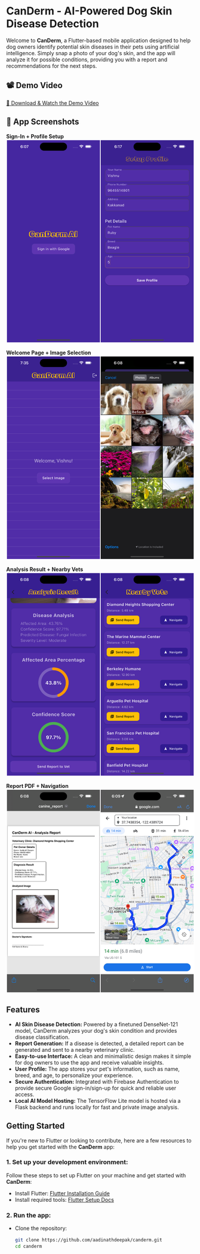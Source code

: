 # CanDerm - AI-Powered Dog Skin Disease Detection

Welcome to **CanDerm**, a Flutter-based mobile application designed to help dog owners identify potential skin diseases in their pets using artificial intelligence. Simply snap a photo of your dog's skin, and the app will analyze it for possible conditions, providing you with a report and recommendations for the next steps.

## 📽 Demo Video

[🎥 Download & Watch the Demo Video](/demo.mov)

## 📸 App Screenshots

**Sign-In + Profile Setup**  
![Sign-In and Profile Setup](image4.png)

**Welcome Page + Image Selection**  
![Welcome Page and Image Selection](image1.png)

**Analysis Result + Nearby Vets**  
![Analysis Result and Nearby Vets](image2.png)

**Report PDF + Navigation**  
![Report PDF and Navigation](image3.png)

## Features

- **AI Skin Disease Detection:** Powered by a finetuned DenseNet-121 model, CanDerm analyzes your dog's skin condition and provides disease classification.
- **Report Generation:** If a disease is detected, a detailed report can be generated and sent to a nearby veterinary clinic.
- **Easy-to-use Interface:** A clean and minimalistic design makes it simple for dog owners to use the app and receive valuable insights.
- **User Profile:** The app stores your pet's information, such as name, breed, and age, to personalize your experience.
- **Secure Authentication:** Integrated with Firebase Authentication to provide secure Google sign-in/sign-up for quick and reliable user access.
- **Local AI Model Hosting:** The TensorFlow Lite model is hosted via a Flask backend and runs locally for fast and private image analysis.


## Getting Started

If you're new to Flutter or looking to contribute, here are a few resources to help you get started with the **CanDerm** app:

### 1. **Set up your development environment:**
Follow these steps to set up Flutter on your machine and get started with **CanDerm**:

- Install Flutter: [Flutter Installation Guide](https://flutter.dev/docs/get-started/install)
- Install required tools: [Flutter Setup Docs](https://flutter.dev/docs/get-started)

### 2. **Run the app:**
- Clone the repository:
  ```bash
  git clone https://github.com/aadinathdeepak/canderm.git
  cd canderm
